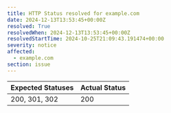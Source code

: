 ```yaml
---
title: HTTP Status resolved for example.com
date: 2024-12-13T13:53:45+00:00Z
resolved: True
resolvedWhen: 2024-12-13T13:53:45+00:00Z
resolvedStartTime: 2024-10-25T21:09:43.191474+00:00
severity: notice
affected:
  - example.com
section: issue
---
```


| Expected Statuses | Actual Status  |
|-------------------|----------------|
| 200, 301, 302 | 200 |
